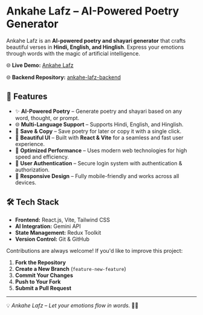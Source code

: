 
#  **Ankahe Lafz** – AI-Powered Poetry Generator  

Ankahe Lafz is an **AI-powered poetry and shayari generator** that crafts beautiful verses in **Hindi, English, and Hinglish**. Express your emotions through words with the magic of artificial intelligence.  

🌐 **Live Demo:** [Ankahe Lafz](https://ankahe-lafz-ai.vercel.app/)  

🌐 **Backend Repository:** [ankahe-lafz-backend](https://github.com/DheerajRay-01/ankahe-lafz-backend)  


## 📌 **Features**  

- ✨ **AI-Powered Poetry** – Generate poetry and shayari based on any word, thought, or prompt.  
- 🌐 **Multi-Language Support** – Supports Hindi, English, and Hinglish.  
- 💾 **Save & Copy** – Save poetry for later or copy it with a single click.  
- 🎨 **Beautiful UI** – Built with **React & Vite** for a seamless and fast user experience.  
- 🚀 **Optimized Performance** – Uses modern web technologies for high speed and efficiency.  
- 🔐 **User Authentication** – Secure login system with authentication & authorization.  
- 📱 **Responsive Design** – Fully mobile-friendly and works across all devices.  

## 🛠 **Tech Stack**  

- **Frontend:** React.js, Vite, Tailwind CSS  
- **AI Integration:** Gemini API  
- **State Management:** Redux Toolkit  
- **Version Control:** Git & GitHub  


Contributions are always welcome! If you'd like to improve this project:  

1. **Fork the Repository**  
2. **Create a New Branch** (`feature-new-feature`)  
3. **Commit Your Changes**  
4. **Push to Your Fork**  
5. **Submit a Pull Request**  

---

💡 *Ankahe Lafz – Let your emotions flow in words.* 📝✨  

